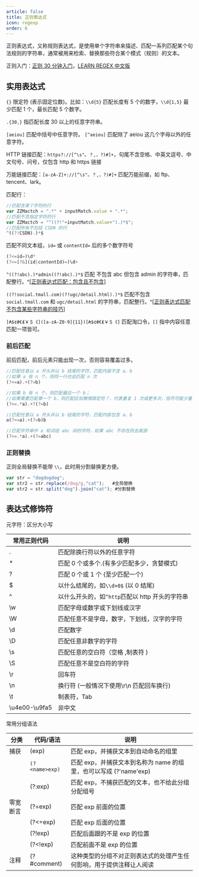 ```yaml
---
article: false
title: 正则表达式
icon: regexp
order: 6
---
```


正则表达式，又称规则表达式，是使用单个字符串来描述、匹配一系列匹配某个句法规则的字符串，通常被用来检索、替换那些符合某个模式（规则）的文本。

正则入门：[正则 30 分钟入门](https://deerchao.cn/tutorials/regex/regex.htm)，[LEARN REGEX 中文版](https://github.com/ziishaned/learn-regex/blob/master/translations/README-cn.md)

## 实用表达式

`{}` 限定符 (表示固定位数)。比如：`\\d{5}` 匹配长度有 5 个的数字，`\\d{1,5}` 最少匹配 1 个，最长匹配 5 个数字。

`.{30,}` 指匹配长度 30 以上的任意字符串。

`[aeiou]` 匹配中括号中任意字符。
`[^aeiou]` 匹配除了 aeiou 这几个字母以外的任意字符。

HTTP 链接匹配：`https?://[^\s"。？,，?)#]+`，句尾不含空格、中英文逗号、中文句号、问号，仅包含 http 和 https 链接

万能链接匹配：`[a-zA-Z]+://[^\s"。？,，?)#]+` 匹配万能前缀，如 ftp、tencent、lark。

匹配行：

```javascript
//匹配含某个字符的行
var ZZMactch = ".*" + inputMatch.value + ".*";
//匹配不含指定字符的行
var ZZMactch = "^((?!"+inputMatch.value+").)*$";
//匹配所有不包括 CSDN 的行
^((?!CSDN).)*$
```

匹配不同文本组，`id=` 或 `contentId=` 后的多个数字符号

```javascript
(?<=id=)\d*
(?<=[?&](id|contentId)=)\d+
```

`^((?!abc).)*admin((?!abc).)*$` 匹配 不包含 abc 但包含 admin 的字符串，匹配整行。^[[正则表达式匹配：包含且不包含](https://blog.csdn.net/thewindkee/article/details/52785763)]

`((?!social.tmall.com)(?!ugc/detail.html).)*$` 匹配不包含 `social.tmall.com` 和 `ugc/detail.html` 的字符串，匹配整行。^[[正则表达式匹配不包含某些字符串的技巧](https://blog.csdn.net/xiiii/article/details/89450341)]

`[₳$¢₴€₤￥＄《]([a-zA-Z0-9]{11})[₳$¢₴€₤￥＄《]` 匹配淘口令，`[]` 指中内容任意匹配一项皆可。

### 前后匹配

前后匹配，前后元素只能出现一次，否则容易覆盖过多。

```javascript
//匹配任意以 a 开头并以 b 结尾的字符，匹配内容不含 a、b
//如果 a 有 n 个，则同一行也会匹配 n 次
(?<=a).+(?=b)

//如果 b 有 n 个，则匹配最后一个 b；
//如果需要匹配第一个 b，则匹配区加懒惰限定符？，代表重复 1 次或更多次，但尽可能少重复
(?<=.*a).+?(?=b)

//匹配任意以 a 开头并以 b 结尾的字符，匹配内容包含 a、b
a(?<=a).+(?=b)b

//匹配字符串中 a 和词组 abc 间的字符，如果 abc 不存在则去尾部
(?<=.*a).+(?=abc)
```

### 正则替换

正则全局替换不能带 `\\`，此时用分割替换更方便。

```javascript
var str = "dogdogdog";
var str2 = str.replace(/dog/g,"cat");   #全局替换
var str2 = str.split("dog").join("cat"); #分割替换
```

## 表达式修饰符

元字符：区分大小写

| 常用正则代码  | 说明                                            |
| ------------- | ----------------------------------------------- |
| .             | 匹配除换行符以外的任意字符                      |
| \*            | 匹配 0 个或多个.(有多少匹配多少，贪婪模式)      |
| ?             | 匹配 0 个或 1 个 (至少匹配一个)                 |
| $             | 以什么结尾的，如`\\d+0$` (以 0 结尾)            |
| ^             | 以什么开头的，如`^http`匹配以 http 开头的字符串 |
| \w            | 匹配字母或数字或下划线或汉字                    |
| \W            | 匹配任意不是字母，数字，下划线，汉字的字符      |
| \d            | 匹配数字                                        |
| \D            | 匹配任意非数字的字符                            |
| \s            | 匹配任意的空白符（空格 ,制表符 )                |
| \S            | 匹配任意不是空白符的字符                        |
| \r            | 回车符                                          |
| \n            | 换行符 (一般情况下使用\r\n 匹配回车换行)        |
| \t            | 制表符，Tab                                     |
| \u4e00-\u9fa5 | 非中文                                          |

常用分组语法

| 分类     | 代码/语法      | 说明                                                                 |
| -------- | -------------- | -------------------------------------------------------------------- |
| 捕获     | (exp)          | 匹配 exp，并捕获文本到自动命名的组里                                 |
|          | `(?<name>exp)` | 匹配 exp，并捕获文本到名称为 name 的组里，也可以写成 (?'name'exp)    |
|          | (?:exp)        | 匹配 exp，不捕获匹配的文本，也不给此分组分配组号                     |
| 零宽断言 | (?=exp)        | 匹配 exp 前面的位置                                                  |
|          | (?<=exp)       | 匹配 exp 后面的位置                                                  |
|          | (?!exp)        | 匹配后面跟的不是 exp 的位置                                          |
|          | (?<!exp)       | 匹配前面不是 exp 的位置                                              |
| 注释     | (?#comment)    | 这种类型的分组不对正则表达式的处理产生任何影响，用于提供注释让人阅读 |
